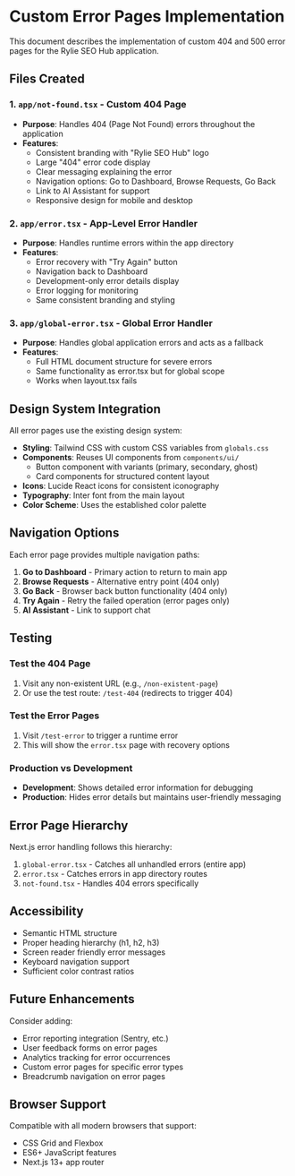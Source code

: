 # Custom Error Pages Implementation

This document describes the implementation of custom 404 and 500 error pages for the Rylie SEO Hub application.

## Files Created

### 1. `app/not-found.tsx` - Custom 404 Page
- **Purpose**: Handles 404 (Page Not Found) errors throughout the application
- **Features**:
  - Consistent branding with "Rylie SEO Hub" logo
  - Large "404" error code display
  - Clear messaging explaining the error
  - Navigation options: Go to Dashboard, Browse Requests, Go Back
  - Link to AI Assistant for support
  - Responsive design for mobile and desktop

### 2. `app/error.tsx` - App-Level Error Handler  
- **Purpose**: Handles runtime errors within the app directory
- **Features**:
  - Error recovery with "Try Again" button
  - Navigation back to Dashboard
  - Development-only error details display
  - Error logging for monitoring
  - Same consistent branding and styling

### 3. `app/global-error.tsx` - Global Error Handler
- **Purpose**: Handles global application errors and acts as a fallback
- **Features**:
  - Full HTML document structure for severe errors
  - Same functionality as error.tsx but for global scope
  - Works when layout.tsx fails

## Design System Integration

All error pages use the existing design system:
- **Styling**: Tailwind CSS with custom CSS variables from `globals.css`
- **Components**: Reuses UI components from `components/ui/`
  - Button component with variants (primary, secondary, ghost)
  - Card components for structured content layout
- **Icons**: Lucide React icons for consistent iconography
- **Typography**: Inter font from the main layout
- **Color Scheme**: Uses the established color palette

## Navigation Options

Each error page provides multiple navigation paths:
1. **Go to Dashboard** - Primary action to return to main app
2. **Browse Requests** - Alternative entry point (404 only)
3. **Go Back** - Browser back button functionality (404 only) 
4. **Try Again** - Retry the failed operation (error pages only)
5. **AI Assistant** - Link to support chat

## Testing

### Test the 404 Page
1. Visit any non-existent URL (e.g., `/non-existent-page`)
2. Or use the test route: `/test-404` (redirects to trigger 404)

### Test the Error Pages
1. Visit `/test-error` to trigger a runtime error
2. This will show the `error.tsx` page with recovery options

### Production vs Development
- **Development**: Shows detailed error information for debugging
- **Production**: Hides error details but maintains user-friendly messaging

## Error Page Hierarchy

Next.js error handling follows this hierarchy:
1. `global-error.tsx` - Catches all unhandled errors (entire app)
2. `error.tsx` - Catches errors in app directory routes
3. `not-found.tsx` - Handles 404 errors specifically

## Accessibility

- Semantic HTML structure
- Proper heading hierarchy (h1, h2, h3)
- Screen reader friendly error messages
- Keyboard navigation support
- Sufficient color contrast ratios

## Future Enhancements

Consider adding:
- Error reporting integration (Sentry, etc.)
- User feedback forms on error pages
- Analytics tracking for error occurrences
- Custom error pages for specific error types
- Breadcrumb navigation on error pages

## Browser Support

Compatible with all modern browsers that support:
- CSS Grid and Flexbox
- ES6+ JavaScript features
- Next.js 13+ app router